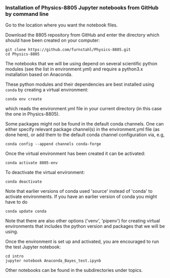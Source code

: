 
### Installation of Physics-8805 Jupyter notebooks from GitHub by command line

Go to the location where you want the notebook files.

Download the 8805 repository from GitHub and enter the directory which should have been created on your computer:

    git clone https://github.com/furnstahl/Physics-8805.git
    cd Physics-8805

The notebooks that we will be using depend on several scientific python modules (see the list in environment.yml) and require a python3.x installation based on Anaconda. 

These python modules and their dependencies are best installed using ``conda`` by creating
a virtual environment:

	conda env create

which reads the environment.yml file in your current directory (in this case the one in Physics-8805).

Some packages might not be found in the default conda channels. One
can either specify relevant package channel(s) in the environment.yml
file (as done here), or add them to the default conda channel configuration via, e.g,

	conda config --append channels conda-forge

Once the virtual environment has been created it can be activated:

    conda activate 8805-env

To deactivate the virtual environment:

    conda deactivate

Note that earlier versions of conda used 'source' instead of 'conda'
to activate environments. If you have an earlier version of conda you
might have to do

    conda update conda

Note that there are also other options ('venv', 'pipenv') for creating virtual
environments that includes the python version and packages that we will be using.

Once the environment is set up and activated, you are encouraged to run the test Jupyter notebook:

    cd intro
    jupyter notebook Anaconda_Bayes_test.ipynb

Other notebooks can be found in the subdirectories under topics.
